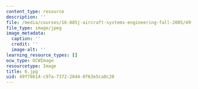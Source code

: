 ```yaml
---
content_type: resource
description: ''
file: /media/courses/16-885j-aircraft-systems-engineering-fall-2005/49f78614c97a737220440f63e5ca0c20_6.jpg
file_type: image/jpeg
image_metadata:
  caption: ''
  credit: ''
  image-alt: ''
learning_resource_types: []
ocw_type: OCWImage
resourcetype: Image
title: 6.jpg
uid: 49f78614-c97a-7372-2044-0f63e5ca0c20
---
```


